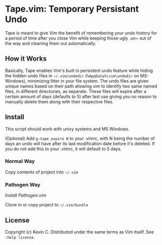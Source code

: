 # Tape.vim: Temporary Persistant Undo
Tape is meant to give Vim the benefit of remembering your undo history for a
period of time after you close Vim while keeping those ugly .un~ out of the way
and cleaning them out automatically.

## How it Works
Basically, Tape enables Vim's built in persistent undo feature while hiding the 
hidden undo files in `~/.vim/undodir` (`%AppData%\vim\undodir` on MS-Windows),
minimizing litter in your file system. The undo files are given unique names
based on their path allowing vim to identify two same named files, in different
directories, as separate. These files will expire after a certain amount of
days (defaults to 5) after last use giving you no reason to manually delete
them along with their respective files.

## Install
This script should work with unixy systems and MS Windows.

(Optional) Add `g:tape_expire N` to your .vimrc, with N being the number of
days an undo will have after its last modification date before it's deleted.
If you do not add this to your .vimrc, it will default to 5 days.

### Normal Way
Copy contents of project into `~/.vim`

### Pathogen Way
*Install Pathogen.vim*

Clone in or copy project to `~/.vim/bundle`

## License
Copyright (c) Kevin C. Distributed under the same terms as Vim itself. See
`:help license`.
